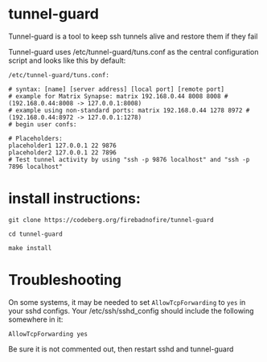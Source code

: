 # tunnel-guard

Tunnel-guard is a tool to keep ssh tunnels alive and restore them if they fail

Tunnel-guard uses /etc/tunnel-guard/tuns.conf as the central configuration script and looks like this by default:

`/etc/tunnel-guard/tuns.conf:`
```
# syntax: [name] [server address] [local port] [remote port]
# example for Matrix Synapse: matrix 192.168.0.44 8008 8008 # (192.168.0.44:8008 -> 127.0.0.1:8008)
# example using non-standard ports: matrix 192.168.0.44 1278 8972 # (192.168.0.44:8972 -> 127.0.0.1:1278)
# begin user confs:

# Placeholders:
placeholder1 127.0.0.1 22 9876
placeholder2 127.0.0.1 22 7896
# Test tunnel activity by using "ssh -p 9876 localhost" and "ssh -p 7896 localhost"
```

# install instructions:

`git clone https://codeberg.org/firebadnofire/tunnel-guard`

`cd tunnel-guard`

`make install`

# Troubleshooting

On some systems, it may be needed to set `AllowTcpForwarding` to `yes` in your sshd configs. Your /etc/ssh/sshd_config should include the following somewhere in it:

`AllowTcpForwarding yes`

Be sure it is not commented out, then restart sshd and tunnel-guard
